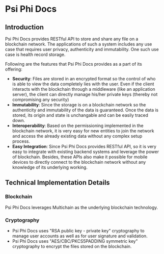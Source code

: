# Psi Phi Docs

## Introduction
Psi Phi Docs provides RESTful API to store and share any file on a blockchain network. The applications of such a system includes any use case that requires user privacy, authenticity and immutability. One such use case is health record storage.

Following are the features that Psi Phi Docs provides as a part of its offering:

* **Security**: Files are stored in an encrypted format so the control of who is able to view the data completely lies with the user. Even if the client interacts with the blockchain through a middleware (like an application server), the client can directly manage his/her private keys (thereby not compromising any security)
* **Immutability**: Since the storage is on a blockchain network so the authenticity and immutability of the data is guaranteed. Once the data is stored, its origin and state is unchangable and can be easily traced down.
* **Interoperability**: Based on the permissioning implemented in the blockchain network, it is very easy for new entities to join the network and access the already existing data without any complex setup process.
* **Easy Integration**: Since Psi Phi Docs provides RESTful API, so it is very easy to integrate with existing backend systems and leverage the power of blockchain. Besides, these APIs also make it possible for mobile devices to directly connect to the blockchain network without any knowledge of its underlying working.


## Technical Implementation Details

### Blockchain
Psi Phi Docs leverages Multichain as the underlying blockchain technology.

### Cryptography
* Psi Phi Docs uses "RSA public key - private key" cryptography to manage user accounts as well as for user signature and validation.
* Psi Phi Docs uses "AES/CBC/PKCS5PADDING symmetric key" cryptography to encrypt the files stored on the blockchain.